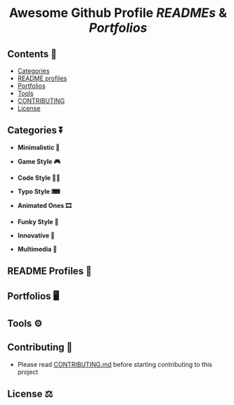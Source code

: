 <h1 align="center"><b>Awesome Github Profile <i>READMEs</i> & <i>Portfolios</i></b></h1>

<h2><b>Contents 📑</b></h2>

 - <a href="#categories">Categories</a>
 - <a href="#readme-profiles">README profiles</a>
 - <a href="#portfolios">Portfolios</a>
 - <a href="#tools">Tools</a>
 - <a href="#contributing">CONTRIBUTING</a>
 - <a href="#license">License</a>
 
<h2 id="categories"><b>Categories ⏬</b></h2>
 
 - <b>Minimalistic 🌟</b>

 - <b>Game Style 🎮</b>

 - <b>Code Style 👨‍💻</b>
 
 - <b>Typo Style ⌨</b>

 - <b>Animated Ones 🎞</b>
 
 - <b>Funky Style 🌈</b>

 - <b>Innovative 🤗</b>

 - <b>Multimedia 📸</b>

<h2 id="readme-profiles"><b>README Profiles 🧾</b></h2>

<h2 id="portfolios"><b>Portfolios 🖥</b></h2>

<h2 id="tools"><b>Tools ⚙</b></h2>

<h2 id="contributing"><b>Contributing 🤝</b></h2>

  - Please read <a href="https://github.com/roubalsehgal/awesome-github-readme-designs/blob/master/CONTRIBUTING.md">CONTRIBUTING.md</a> before starting contributing to this project

<h2 id="license"><b>License ⚖</b></h2>
